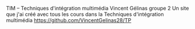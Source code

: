 TIM – Techniques d'intégration multimédia
Vincent Gélinas
groupe 2
Un site que j'ai créé avec tous les cours dans la Techniques d'intégration multimédia
https://github.com/VincentGelinas28/TP

